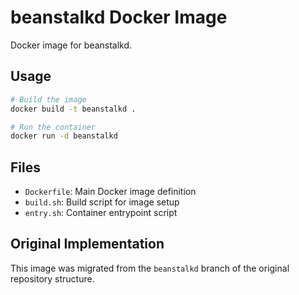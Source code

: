 # beanstalkd Docker Image

Docker image for beanstalkd.

## Usage

```bash
# Build the image
docker build -t beanstalkd .

# Run the container
docker run -d beanstalkd
```

## Files

- `Dockerfile`: Main Docker image definition
- `build.sh`: Build script for image setup
- `entry.sh`: Container entrypoint script

## Original Implementation

This image was migrated from the `beanstalkd` branch of the original repository structure.
